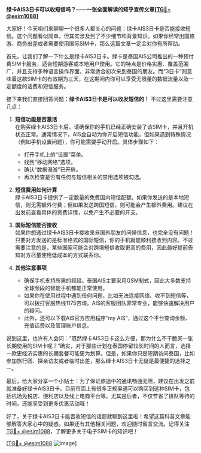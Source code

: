 **绿卡AIS3日卡可以收短信吗？——一张全面解读的知乎宣传文章[[TG💪+ @esim1088](https://t.me/s/esim1088)]**

大家好！今天咱们来聊聊一个很多人都关心的问题：绿卡AIS3日卡是否能接收短信。这个问题看似简单，但其实涉及到了不少细节和背景知识。如果你经常出国旅游、商务出差或者需要使用国际SIM卡，那么这篇文章一定会对你有所帮助。

首先，让我们了解一下什么是绿卡AIS3日卡。绿卡是泰国AIS公司推出的一种预付费SIM卡服务，适合短期游客或本地用户使用。它的特点是价格实惠、覆盖范围广，并且支持多种语言操作界面，非常适合初次来到泰国的朋友。而“3日卡”则意味着这款SIM卡的有效期为三天，在这期间内你可以享受无限量的数据流量以及一定额度的话费和短信服务。

接下来我们直接回答问题：**绿卡AIS3日卡是可以收发短信的！** 不过这里需要注意几点：

1. **短信功能是否激活**  
   在购买绿卡AIS3日卡后，请确保你的手机已经正确安装了该SIM卡，并且开机状态正常。通常情况下，AIS会自动为你开启短信功能，但如果遇到特殊情况（例如手机设置问题），你可能需要手动开启。具体步骤如下：
   - 打开手机上的“设置”菜单。
   - 找到“移动网络”选项。
   - 确认“数据漫游”已开启。
   - 再次检查是否有任何与短信相关的禁用选项被勾选。

2. **短信费用如何计算**  
   绿卡AIS3日卡提供了一定数量的免费国内短信配额。如果你发送的是本地短信，则无需额外付费；但如果发送跨国短信，则可能会产生额外费用。建议在出发前查看具体的资费详情，以免产生不必要的开支。

3. **国际短信能否接收**  
   如果你想通过绿卡AIS3日卡接收来自国外朋友的问候信息，也完全没有问题！只要对方发送的是标准格式的国际短信，你的手机就能顺利接收到内容。不过需要注意的是，某些国家可能会对跨境短信收取更高的费用，因此最好提前告知对方尽量使用低成本的方式联系你。

4. **其他注意事项**  
   - 确保手机支持所需的频段。泰国AIS主要采用GSM制式，因此大多数支持全球频段的智能手机都能正常使用。
   - 如果你在使用过程中遇到任何问题，比如无法连接网络、收不到短信等，可以拨打客服热线1175咨询。AIS的客服团队非常专业，能够快速解决用户的疑问。
   - 此外，还可以下载AIS官方应用程序“my AIS”，通过这个平台查询余额、充值话费以及管理账户信息。

说到这里，也许有人会问：“既然绿卡AIS3日卡这么方便，那为什么不干脆买一张长期使用的SIM卡呢？”确实，对于那些计划在泰国停留较长时间的人而言，选择一款更经济实惠的长期套餐可能更为划算。但是，如果你只是短期访问泰国，比如参加旅行团、探亲访友或者临时出差，那么绿卡AIS3日卡无疑是最便捷的选择之一。

最后，给大家分享一个小贴士：为了保证旅途中的通讯畅通无阻，建议在出发之前就准备好绿卡AIS3日卡。目前市面上有很多正规渠道可以购买到这种SIM卡，包括机场免税店、便利店以及线上电商平台等。尤其是后者，不仅节省了排队等待的时间，还能享受到更多优惠活动哦！

好了，关于绿卡AIS3日卡能否收短信的话题就聊到这里啦！希望这篇科普文章能够解答大家心中的疑惑。如果还有其他相关问题，欢迎随时留言交流。记得关注[TG💪+ @esim1088](https://t.me/s/esim1088)，了解更多关于电子SIM卡的知识吧！

[[TG💪+ @esim1088](https://t.me/s/esim1088) ![Image](https://i.postimg.cc/4NQfJmqS/Snipaste-2025-05-13-00-14-12.png)]